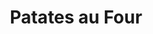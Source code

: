 ---
layout: recette
categories: [recettes]
hidden: true
lang: fr
sitemap: false
title: Patates au Four
type: sel
pour: pour 2 personnes
recettes:
  En Quartiers:
    ingredients: 
      - nom: pommes de terre
        qte: 300
        unite: gr
      - nom: eau
        qte: 2
        unite: L
      - nom: sel
        qte: 25 
        unite: gr
      - nom: bicarbonate de soude
        qte: 4
        unite: gr
    etapes:
      - label: Pré-Cuisson
        details:
          - Faire bouillir l'eau avec le sel et le bicarbonate de soude
          - Couper les patates en quartiers
          - Cuire les patates 10 minutes
          - Égoutter
      - label: Cuisson
        emoji: 🔥
        details:
          - Badigeonner les patates d'huile
          - Ajouter des herbes / épices
          - Cuire à 200°C pendant 20 minutes
          - Retourner les patates
          - Continuer la cuisson pour 20 minutes
---